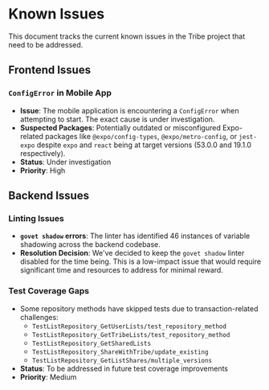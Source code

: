 # Known Issues

This document tracks the current known issues in the Tribe project that need to be addressed.

## Frontend Issues

### `ConfigError` in Mobile App
- **Issue**: The mobile application is encountering a `ConfigError` when attempting to start. The exact cause is under investigation.
- **Suspected Packages**: Potentially outdated or misconfigured Expo-related packages like `@expo/config-types`, `@expo/metro-config`, or `jest-expo` despite `expo` and `react` being at target versions (53.0.0 and 19.1.0 respectively).
- **Status**: Under investigation
- **Priority**: High

## Backend Issues

### Linting Issues
- **`govet shadow` errors**: The linter has identified 46 instances of variable shadowing across the backend codebase.
- **Resolution Decision**: We've decided to keep the `govet shadow` linter disabled for the time being. This is a low-impact issue that would require significant time and resources to address for minimal reward.

### Test Coverage Gaps
- Some repository methods have skipped tests due to transaction-related challenges:
  - `TestListRepository_GetUserLists/test_repository_method`
  - `TestListRepository_GetTribeLists/test_repository_method`
  - `TestListRepository_GetSharedLists`
  - `TestListRepository_ShareWithTribe/update_existing`
  - `TestListRepository_GetListShares/multiple_versions`
- **Status**: To be addressed in future test coverage improvements
- **Priority**: Medium 